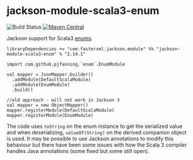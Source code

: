 # jackson-module-scala3-enum

![Build Status](https://github.com/pjfanning/jackson-module-scala3-enum/actions/workflows/ci.yml/badge.svg)
[![Maven Central](https://maven-badges.herokuapp.com/maven-central/com.github.pjfanning/jackson-module-scala3-enum_3/badge.svg)](https://maven-badges.herokuapp.com/maven-central/com.github.pjfanning/jackson-module-scala3-enum_3)

Jackson support for Scala3 [enums](https://dotty.epfl.ch/docs/reference/enums/enums.html).

```
libraryDependencies += "com.fasterxml.jackson.module" %% "jackson-module-scala3-enum" % "2.14.1"
```

```
import com.github.pjfanning.`enum`.EnumModule

val mapper = JsonMapper.builder()
  .addModule(DefaultScalaModule)
  .addModule(EnumModule)
  .build()

//old approach - will not work in Jackson 3
val mapper = new ObjectMapper()
mapper.registerModule(DefaultScalaModule)
mapper.registerModule(EnumModule)
```

The code uses `toString` on the enum instance to get the serialized value and when deserializing, `valueOf(String)` on the derived companion object is used. It may be possible to use Jackson annotations to modify this behaviour but there have been some issues with how the Scala 3 compiler handles Java annotations (some fixed but some still open).
